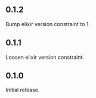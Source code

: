 ## 0.1.2

Bump elixir version constraint to 1.


## 0.1.1

Loosen elixir version constraint.


## 0.1.0

Initial release.

